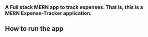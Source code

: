 ### A Full stack MERN app to track expenses. That is, this is a MERN Expense-Tracker application.

## How to run the app
